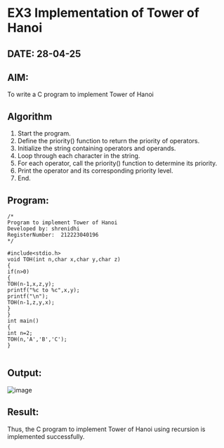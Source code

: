 # EX3 Implementation of Tower of Hanoi
## DATE: 28-04-25
## AIM:
To write a C program to implement Tower of Hanoi

## Algorithm
1. Start the program. 
2. Define the priority() function to return the priority of operators. 
3. Initialize the string containing operators and operands. 
4. Loop through each character in the string. 
5. For each operator, call the priority() function to determine its priority. 
6. Print the operator and its corresponding priority level. 
7. End.  

## Program:
```
/*
Program to implement Tower of Hanoi
Developed by: shrenidhi
RegisterNumber:  212223040196
*/

#include<stdio.h> 
void TOH(int n,char x,char y,char z) 
{ 
if(n>0) 
{ 
TOH(n-1,x,z,y); 
printf("%c to %c",x,y); 
printf("\n"); 
TOH(n-1,z,y,x); 
} 
} 
int main() 
{ 
int n=2; 
TOH(n,'A','B','C'); 
}


```


## Output:
![image](https://github.com/user-attachments/assets/6ce5cd1c-7e0e-4a31-86fd-580af89a304f)



## Result:
Thus, the C program to implement Tower of Hanoi using recursion is implemented successfully.
